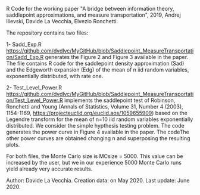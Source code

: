 R Code for the working paper "A bridge between information theory, saddlepoint approximations,
and measure transportation", 2019, Andrej Ilievski, Davide La Vecchia, Elvezio Ronchetti.

The repository contains two files:

1- Sadd_Exp.R https://github.com/dvdlvc/MyGitHub/blob/Saddlepoint_MeasureTransportation/Sadd_Exp.R  generates the Figure 2 and Figure 3 available in the paper. The file contains R code for the saddlepoint density approximation (Sad) and the Edgeworth expansion (Edg) of the mean of n iid random variables, exponentially distributed, with rate one.

2- Test_Level_Power.R https://github.com/dvdlvc/MyGitHub/blob/Saddlepoint_MeasureTransportation/Test_Level_Power.R 
implements the saddlepoint test of Robinson, Ronchetti and Young (Annals of Statistics, Volume 31, Number 4 (2003), 1154-1169, https://projecteuclid.org/euclid.aos/1059655909) based on the Legendre transform for the mean 
of n=10 iid random variables exponentially distributed. We consider the simple hypthesis testing problem. The code generates 
the power curve in Figure 4 available in the paper. The codeThe other power curves are obtained changing n and superposing the 
resulting plots.

For both files, the Monte Carlo size is MCsize = 5000. This value can be increased by the user, but we in our experience 5000 Monte Carlo runs yield already very accurate results. 

Author: Davide La Vecchia. Creation data: on May 2020. Last update: June 2020. 
